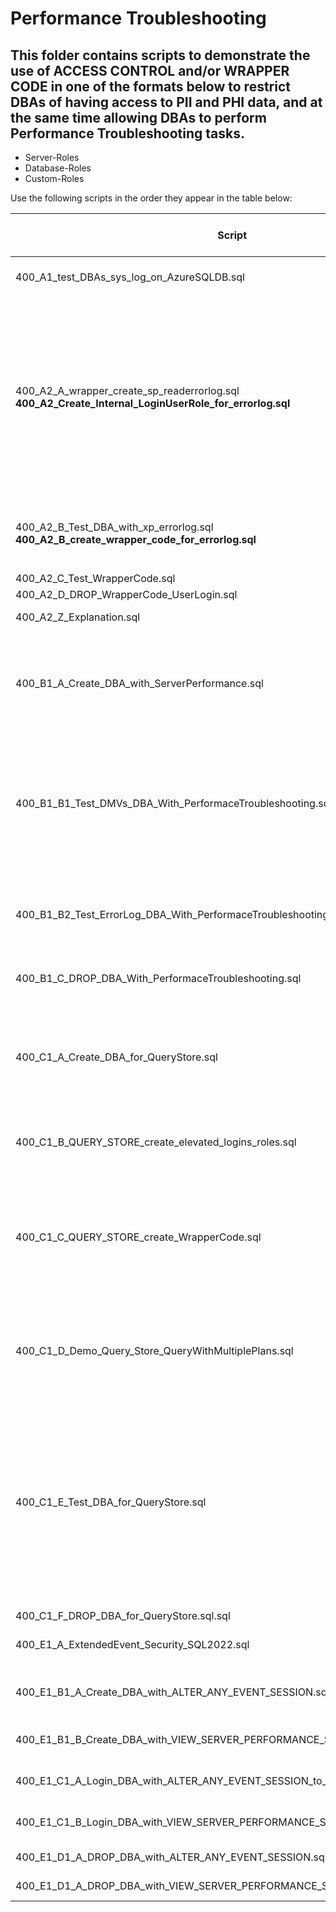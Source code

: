 # Performance Troubleshooting

## This folder contains scripts to demonstrate the use of ACCESS CONTROL and/or WRAPPER CODE in one of the formats below to restrict DBAs of having access to PII and PHI data, and at the same time allowing DBAs to perform Performance Troubleshooting tasks.
<ul>
  <li>Server-Roles</li>
  <li>Database-Roles</li>
  <li>Custom-Roles</li>
</ul>

Use the following scripts in the order they appear in the table below:

| Script | Description | SQL Server on VM | Azure SQL DB | Azure SQL MI |
| ----------- | ----------- | ----------- | ----------- | ----------- |
| 400_A1_test_DBAs_sys_log_on_AzureSQLDB.sql | This script is applicable for **Azure SQL Database** only.<br> Read EVENT-LOG records  | N | N | Y |
| 400_A2_A_wrapper_create_sp_readerrorlog.sql<br>**400_A2_Create_Internal_LoginUserRole_for_errorlog.sql** | Create Login and User for an **ErrorLog-Principal**<br>Create a ROLE for **ErrorLog-Principal**<br>Grant:<ul><li>access to stored procedures: *xp_readerrorlog* and *sp_readerrorlog*</li><li>VIEW ANY ERROR LOG</li>Grant CONTROL to the Role<li></li><li>Grant ALTER to the role</li><li>Grant VIEW SERVER STATE to the login</li> | Y | ? | ? |
| 400_A2_B_Test_DBA_with_xp_errorlog.sql<br>**400_A2_B_create_wrapper_code_for_errorlog.sql**| Create wrapper stored procedures to:<ul><li>call *sp_readerrorlog*</li><li>call *sp_cycle_errorlog*</li></ul>   | Y | ? | ? |
| 400_A2_C_Test_WrapperCode.sql | Test executing wrapper code  | Y | ? | ? |
| 400_A2_D_DROP_WrapperCode_UserLogin.sql | Clean-Up  | Y | ? | ? |
| 400_A2_Z_Explanation.sql | Auxiliary queries to explain the grants given to the Login  | Y | ? | ? |
| 400_B1_A_Create_DBA_with_ServerPerformance.sql | Create Login **PerformanceTroubleshooting-DBA**<br>Create Role **PerformanceTroubleshooting-Role**<br>Add DBA into Role<br>Grant permisions to Role | Y | Y | ? |
| 400_B1_B1_Test_DMVs_DBA_With_PerformaceTroubleshooting.sql | Login as **PerformanceTroubleshooting-DBA**<br><ul><li>Try to add self to **db_datareader** database-role</li><li>Try to SELECT data from tables</li><li>Execute SELECT from performance related DMVs</li></ul> | Y | Y | ? |
| 400_B1_B2_Test_ErrorLog_DBA_With_PerformaceTroubleshooting.sql | Login as **PerformanceTroubleshooting-DBA**<br><ul><li>Execute xp_readerrorlog</li><li>Execute sys.sp_enumerrorlogs</li></ul> | Y | Y | ? |
| 400_B1_C_DROP_DBA_With_PerformaceTroubleshooting.sql | Clean-up Login / User / Role **PerformanceTroubleshooting-DBA**  | Y | Y | ? |
| 400_C1_A_Create_DBA_for_QueryStore.sql | Create Login User and Role for **QueryStore-DBA**<br>Grant VIEW DATABASE STATE to Role<br>Create *dba_tools_QueryStore* Schema for **QueryStore-SPs**<br>Grant EXECUTE on *dba_tools_QueryStore* Schema to the Role | Y | Y | ? |
| 400_C1_B_QUERY_STORE_create_elevated_logins_roles.sql | Create Login User and Role for an internal-principal<br> Grant ALTER DB permission to Role<br>  | Y | Y | ? |
| 400_C1_C_QUERY_STORE_create_WrapperCode.sql | Create Stored Procedures under the permissions of the internal-principal :<ul><li>up_sp_query_store_set_storage - to modify QAuery Store  storage size</li><li>up_sp_query_store_force_plan - to force a Query-ID to use a given Plan-Id</li></ul> | Y | Y | ? |
| 400_C1_D_Demo_Query_Store_QueryWithMultiplePlans.sql | Creates a Stored Procedure that selects from 2 tables using a parameter for filter.<br> Executes this Stored Procedure 2 times with different parameters to generate entries in the Query Store | Y | Y | ? |
| 400_C1_E_Test_DBA_for_QueryStore.sql | Login as **QueryStore-DBA** to perform tests:<ul><li>Try to select from tables</li><li>Perform SELECT statement on Query Store tables</li></li>Try to execute sp_query_store_force_plan</li><li>Execute Wrapper Code to force plan</li><li>Try to ALTER DATABASE to change Query Store storage size</li><li>Execute Wrapper Code to change Query Store storage size</li></ul>   | Y | Y | ? |
| 400_C1_F_DROP_DBA_for_QueryStore.sql.sql | Clean-up | Y | Y | ? |
| 400_E1_A_ExtendedEvent_Security_SQL2022.sql | Explains permissions introduced with SQL Server 2022 to manage **Extended Events** permissions   | Y | Y | ? |
| 400_E1_B1_A_Create_DBA_with_ALTER_ANY_EVENT_SESSION.sql | Create Login User Role to a principal who Creates/Alters/Drops Extended Event **sessions**   | Y | Y | ? |
| 400_E1_B1_B_Create_DBA_with_VIEW_SERVER_PERFORMANCE_STATE_for_XEVENTS.sql | Create Login User Role to a principal who Reads Extended Event **sessions**  | Y | Y | ? |
| 400_E1_C1_A_Login_DBA_with_ALTER_ANY_EVENT_SESSION_to_create_session.sql | Login as **DBA-CreateXevents** to Create and Start an Xevent **session**   | Y | Y | ? |
| 400_E1_C1_B_Login_DBA_with_VIEW_SERVER_PERFORMANCE_STATE_to_read_Xevents.sql | Login as **DBA-ReadXevents** to Read data captured on the Xevent **session**    | Y | Y | ? |
| 400_E1_D1_A_DROP_DBA_with_ALTER_ANY_EVENT_SESSION.sql | Clean-Up **DBA-CreateXevents** principal and objects    | Y | Y | ? |
| 400_E1_D1_A_DROP_DBA_with_VIEW_SERVER_PERFORMANCE_STATE.sql | Clean-Up **DBA-ReadsXevents** principal and objects    | Y | Y | ? |
